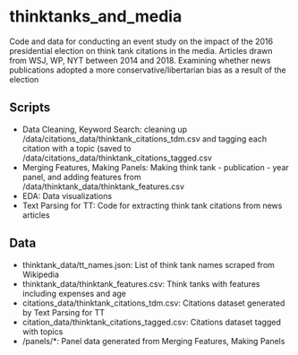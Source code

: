 # thinktanks_and_media

Code and data for conducting an event study on the impact of the 2016 presidential election on think tank citations in the media. Articles drawn from WSJ, WP, NYT between 2014 and 2018.
Examining whether news publications adopted a more conservative/libertarian bias as a result of the election


## Scripts
* Data Cleaning, Keyword Search: cleaning up /data/citations_data/thinktank_citations_tdm.csv and tagging each citation with a topic (saved to /data/citations_data/thinktank_citations_tagged.csv
* Merging Features, Making Panels: Making think tank - publication - year panel, and adding features from /data/thinktank_data/thinktank_features.csv
* EDA: Data visualizations
* Text Parsing for TT: Code for extracting think tank citations from news articles

## Data
* thinktank_data/tt_names.json: List of think tank names scraped from Wikipedia
* thinktank_data/thinktank_features.csv: Think tanks with features including expenses and age
* citations_data/thinktank_citations_tdm.csv: Citations dataset generated by Text Parsing for TT
* citation_data/thinktank_citations_tagged.csv: Citations dataset tagged with topics
* /panels/*: Panel data generated from Merging Features, Making Panels



